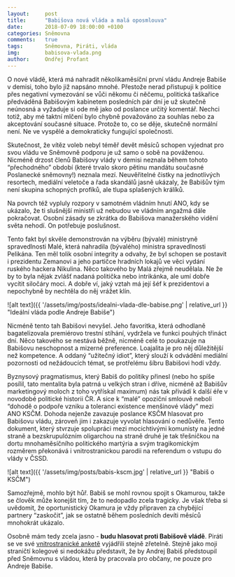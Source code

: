 ```yaml
---
layout:     post
title:      "Babišova nová vláda a malá oposmlouva"
date:       2018-07-09 18:00:00 +0100
categories: Sněmovna
comments:   true
tags:       Sněmovna, Piráti, vláda
img:        babisova-vlada.png
author:     Ondřej Profant
---
```


O nové vládě, která má nahradit několikaměsíční první vládu Andreje Babiše v demisi, toho bylo již napsáno mnohé. Přestože nerad přistupuji k politice přes negativní vymezování se vůči někomu či něčemu, politická taškařice předváděná Babišovým kabinetem posledních pár dní je už skutečně neúnosná a vyžaduje si ode mě jako od poslance určitý komentář. Nechci totiž, aby mé taktní mlčení bylo chybně považováno za souhlas nebo za akceptování současné situace. Protože to, co se děje, skutečně normální není. Ne ve vyspělé a demokraticky fungující společnosti.

<!--more-->

Skutečnost, že vítěz voleb nebyl téměř devět měsíců schopen vyjednat pro svou vládu ve Sněmovně podporu je už samo o sobě na pováženou. Nicméně drzost členů Babišovy vlády v demisi neznala během tohoto “přechodného” období (které trvalo skoro pětinu mandátu současné Poslanecké sněmovny!) neznala mezí. Neuvěřitelné čistky na jednotlivých resortech, mediální veletoče a řada skandálů jasně ukázaly, že Babišův tým není skupina schopných profíků, ale tlupa splašených králíků.

Na povrch též vypluly rozpory v samotném vládním hnutí ANO, kdy se ukázalo, že ti slušnější ministři už nebudou ve vládním angažmá dále pokračovat. Osobní zásady se zkrátka do Babišova manažerského vidění světa nehodí. On potřebuje poslušnost.

Tento fakt byl skvěle demonstrován na výběru (bývalé) ministryně spravedlnosti Malé, která nahradila (bývalého) ministra spravedlnosti Pelikána. Ten měl tolik osobní integrity a odvahy, že byl schopen se postavit i prezidentu Zemanovi a jeho partičce hradních lokajů ve věci vydání ruského hackera Nikulina. Něco takového by Malá zřejmě neudělala. Ne že by to byla nějak zvlášť nadaná politička nebo intrikánka, ale umí dobře vycítit siločáry moci. A dobře ví, jaký vztah má její šéf k prezidentovi a nepochybně by nechtěla do něj vrážet klín.

![alt text]({{ '/assets/img/posts/idealni-vlada-dle-babise.png' | relative_url }} "Ideální vláda podle Andreje Babiše")

Nicméně tento tah Babišovi nevyšel. Jeho favoritka, která odhodlaně bagatelizovala premiérovo trestní stíhání, vydržela ve funkci pouhých třináct dní. Něco takového se nestává běžně, nicméně celé to poukazuje na Babišovu neschopnost a mizerné preference. Loajalita je pro něj důležitější než kompetence. A oddaný “užitečný idiot”, který slouží k odvádění mediální pozornosti od nežádoucích témat, se protřelému šíbru Babišovi hodí vždy.

Byznysový pragmatismus, který Babiš do politiky přinesl (nebo ho spíše posílil, tato mentalita byla patrná u velkých stran i dříve, nicméně až Babišův marketingový moloch z toho vytřískal maximum) nás tak přivádí k další éře v novodobé politické historii ČR. A sice k “malé” opoziční smlouvě neboli “dohodě o podpoře vzniku a toleranci existence menšinové vlády” mezi ANO  KSČM. Dohoda nejenže zavazuje poslance KSČM hlasovat pro Babišovu vládu, zároveň jim i zakazuje vyvolat hlasování o nedůvěře. Tento dokument, který stvrzuje spolupráci mezi mocichtivými komunisty na jedné straně a bezskrupulózním oligarchou na straně druhé je tak třešničkou na dortu mnohaměsíčního politického martýria a svým tragikomickým rozměrem překonává i vnitrostranickou parodii na referendum o vstupu do vlády v ČSSD.

![alt text]({{ '/assets/img/posts/babis-kscm.jpg' | relative_url }} "Babiš o KSČM")

Samozřejmě, mohlo být hůř. Babiš se mohl rovnou spojit s Okamurou, takže se člověk může konejšit tím, že to nedopadlo zcela tragicky. Je však třeba si uvědomit, že oportunistický Okamura je vždy připraven za chybějící partnery “zaskočit”, jak se ostatně během posledních devíti měsíců mnohokrát ukázalo.

Osobně mám tedy zcela jasno - **budu hlasovat proti Babišově vládě**. Piráti se ve své [vnitrostranické anketě](https://forum.pirati.cz/viewtopic.php?f=637&t=42628) vyjádřili stejně zřetelně. Stejně jako moji straničtí kolegové si nedokážu představit, že by Andrej Babiš předstoupil před Sněmovnu s vládou, která by pracovala pro občany, ne pouze pro Andreje Babiše.
